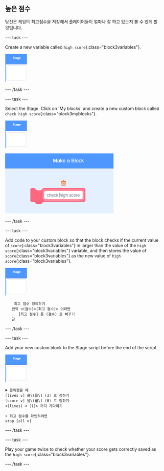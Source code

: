 ## 높은 점수

당신은 게임의 최고점수을 저장해서 플레이어들이 얼마나 잘 하고 있는지 볼 수 있게 할 것입니다.

\--- task \---

Create a new variable called `high score`{:class="block3variables"}.

![Stage sprite](images/stage-sprite.png)

\--- /task \---

\--- task \---

Select the Stage. Click on 'My blocks' and create a new custom block called `check high score`{:class="block3myblocks"}.

![Stage sprite](images/stage-sprite.png)

![screenshot](images/dots-custom-1.png)

\--- /task \---

\--- task \---

Add code to your custom block so that the block checks if the current value of `score`{:class="block3variables"} in larger than the value of the `high score`{:class="block3variables"} variable, and then stores the value of `score`{:class="block3variables"} as the new value of `high score`{:class="block3variables"}.

![Stage sprite](images/stage-sprite.png)

```blocks3
    최고 점수 정의하기
   만약 <(점수)>(최고 점수)> 이라면
      [최고 점수] 를 (점수) 로 바꾸기
   끝
```

\--- /task \---

\--- task \---

Add your new custom block to the Stage script before the end of the script.

![Stage sprite](images/stage-sprite.png)

```blocks3
⚑ 클릭했을 때
[lives v] 을\(를\) (3) 로 정하기
[score v] 을\(를\) (0) 로 정하기
<(lives) < (1)> 까지 기다리기

+ 최고 점수를 확인하려면 
stop [all v]
```

\--- /task \---

\--- task \---

Play your game twice to check whether your score gets correctly saved as the `high score`{:class="block3variables"}.

\--- /task \---